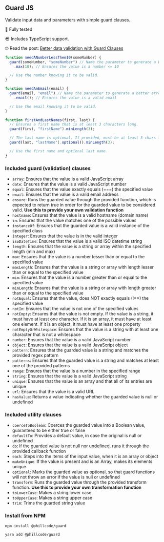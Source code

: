 ## Guard JS

Validate input data and parameters with simple guard clauses.

🧪 Fully tested

😎 Includes TypeScript support.

🤓 Read the post: [Better data validation with Guard Clauses](https://phillcode.io/better-data-validation-with-guard-clauses)

```js
function needANumberLessThen10(someNumber) {
  guard(someNumber, "someNumber") // Name the parameter to generate a better error message
    .max(10); // Ensures the value is a number <= 10

  // Use the number knowing it to be valid.
}

function needAnEmail(email) {
  guard(email, "email") // Name the parameter to generate a better error message
    .email(); // Ensures the value is a valid email

  // Use the email knowing it to be valid.
}

function firstAndLastNames(first, last) {
  // Ensures a first name that is at least 3 characters long.
  guard(first, "firstName").minLength(3);

  // The last name is optional. If provided, must be at least 3 chars long.
  guard(last, "lastName").optional().minLength(3);

  // Use the first name and optional last name.
}
```

### Included guard (validation) clauses

- `array`: Ensures that the value is a valid JavaScript array
- `date`: Ensures that the value is a valid JavaScript number
- `equal`: Ensures that the value exactly equals (===) the specified value
- `email`: Ensures that the value is a valid email address
- `ensure`: Runs the guarded value through the provided function, which is expected to return true in order for the guarded value to be considered valid. **Use this to provide your own validation function**
- `hostname`: Ensures that the value is a valid hostname (domain name)
- `in`: Ensures that the value matches one of the possible values
- `instanceOf`: Ensures that the guarded value is a valid instance of the specified class
- `integer`: Ensures that the value is in the valid integer
- `isoDateTime`: Ensures that the value is a valid ISO datetime string
- `length`: Ensures that the value is a string or array within the specified length (min and max)
- `max`: Ensures that the value is a number lesser than or equal to the specified value
- `maxLength`: Ensures that the value is a string or array with length lesser than or equal to the specified value
- `min`: Ensures that the value is a number greater than or equal to the specified value
- `minLength`: Ensures that the value is a string or array with length greater than or equal to the specified value
- `notEqual`: Ensures that the value, does NOT exactly equals (!==) the specified value
- `notIn`: Ensures that the value is not one of the specified values
- `notEmpty`: Ensures that the value is not empty. If the value is a string, it must have at least one character. If it is an array, it must have at least one element. If it is an object, it must have at least one property
- `notEmptyOrWhitespace`: Ensures that the value is a string with at least one character that is not a whitespace
- `number`: Ensures that the value is a valid JavaScript number
- `object`: Ensures that the value is a valid JavaScript object
- `pattern`: Ensures that the guarded value is a string and matches the provided regex pattern
- `patterns`: Ensures that the guarded value is a string and matches at least one of the provided patterns
- `range`: Ensures that the value is a number in the specified range
- `string`: Ensures that the value is a valid JavaScript string
- `unique`: Ensures that the value is an array and that all of its entries are unique
- `url`: Ensures that the value is a valid URL
- `hasValue`: Returns a value indicating whether the guarded value is null or undefined

### Included utility clauses

- `coerceToBoolean`: Coerces the guarded value into a Boolean value, guaranteed to be either true or false
- `defaultTo`: Provides a default value, in case the original is null or undefined
- `do`: If the guarded value is not null nor undefined, runs it through the provided callback function
- `each`: Steps into the items of the input value, when it is an array or object
- `makeUnique`: If the value is present and is an Array, makes its elements unique
- `optional`: Marks the guarded value as optional, so that guard functions will not throw an error if the value is null or undefined
- `transform`: Runs the guarded value through the provided transform function. **Use this to provide your own transformation function**
- `toLowerCase`: Makes a string lower case
- `toUpperCase`: Makes a string upper case
- `trim`: Trims the guarded string value

### Install from NPM

```
npm install @phillcode/guard
```

```
yarn add @phillcode/guard
```
